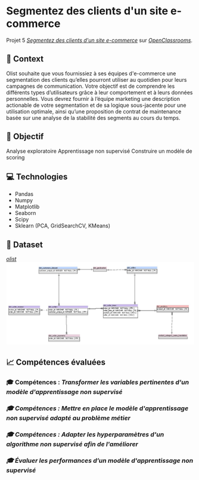 # Segmentez des clients d'un site e-commerce


Projet 5 [_Segmentez des clients d'un site e-commerce_](https://openclassrooms.com/fr/paths/188/projects/630/assignment)
sur [_OpenClassrooms_](https://www.openclassrooms.com).

## 📗 Context
Olist souhaite que vous fournissiez à ses équipes d'e-commerce une segmentation des clients qu’elles pourront utiliser au quotidien pour leurs campagnes de communication.
Votre objectif est de comprendre les différents types d’utilisateurs grâce à leur comportement et à leurs données personnelles.
Vous devrez fournir à l’équipe marketing une description actionable de votre segmentation et de sa logique sous-jacente pour une utilisation optimale, ainsi qu’une proposition de contrat de maintenance basée sur une analyse de la stabilité des segments au cours du temps.



## 🎯 Objectif
Analyse exploratoire
Apprentissage non supervisé
Construire un modèle de scoring
## 💻 Technologies
- Pandas
- Numpy
- Matplotlib
- Seaborn
- Scipy
- Sklearn (PCA, GridSearchCV, KMeans)


## 📄 Dataset
[_olist_](https://s3-eu-west-1.amazonaws.com/static.oc-static.com/prod/courses/files/Parcours_data_scientist/Projet+-+Impl%C3%A9menter+un+mod%C3%A8le+de+scoring/Projet+Mise+en+prod+-+home-credit-default-risk.zip)
![dbb](visualisation/mpd.JPG)
## 📈 Compétences évaluées

###  🎓  Compétences : <i>Transformer les variables pertinentes d'un modèle d'apprentissage non supervisé

###  🎓  Compétences : <i> Mettre en place le modèle d'apprentissage non supervisé adapté au problème métier

###  🎓  Compétences : <i> Adapter les hyperparamètres d'un algorithme non supervisé afin de l'améliorer

###  🎓 Évaluer les performances d’un modèle d'apprentissage non supervisé
 

